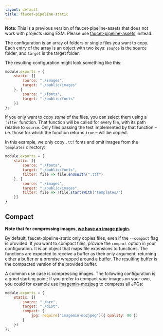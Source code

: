 ```yaml
---
layout: default
title: faucet-pipeline-static
---
```


**Note:** This is a previous version of faucet-pipeline-assets that does not work
with projects using ESM. Please use [faucet-pipeline-assets](/assets) instead.

The configuration is an array of folders or single files you want to copy. Each
entry of the array is an object with two keys: `source` is the source folder,
and `target` is the target folder.

The resulting configuration might look something like this:

```js
module.exports = {
    static: [{
        source: "./images",
        target: "./public/images"
    }, {
        source: "./fonts",
        target: "./public/fonts"
    }]
};
```

If you only want to copy _some_ of the files, you can select them using a
`filter` function. That function will be called for every file, with its path
relative to `source`. Only files passing the test implemented by that function –
i.e. those for which the function returns `true` – will be copied.

In this example, we only copy `.ttf` fonts and omit images from the `templates`
directory:

```js
module.exports = {
    static: [{
        source: "./fonts",
        target: "./public/fonts",
        filter: file => file.endsWith(".ttf")
    }, {
        source: "./images",
        target: "./public/images",
        filter: file => !file.startsWith("templates/")
    }]
}
```

## Compact

**Note that for compressing images, [we have an image plugin](/images).**

By default, faucet-pipeline-static only copies files, even if the `--compact`
flag is provided. If you want to compact files, provide the `compact` option in
your configuration. It is an object that maps file extensions to functions. The
functions are expected to receive a buffer as their only argument, returning
either a buffer or a promise wrapped around a buffer. The resulting buffer is
the compacted version of the provided buffer.

A common use case is compressing images. The following configuration is a good
starting point:
If you prefer to compact your images on your own, you could for example use
[imagemin-mozjpeg](https://github.com/imagemin/imagemin-mozjpeg) to compress all
JPGs:

```js
module.exports = {
	static: [{
		source: "./src",
		target: "./dist",
		compact: {
			jpg: require("imagemin-mozjpeg")({ quality: 80 })
		}
    }]
};
```
